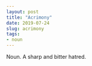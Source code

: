 ```yaml
---
layout: post
title: "Acrimony"
date: 2019-07-24
slug: acrimony
tags:
- noun
---
```


Noun. A sharp and bitter hatred.
